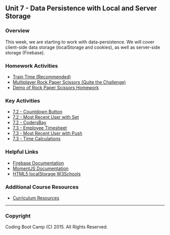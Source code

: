 ## Unit 7 - Data Persistence with Local and Server Storage

### Overview

This week, we are starting to work with data-persistence. We will cover client-side data storage (localStorage and cookies), as well as server-side storage (Firebase).

### Homework Activities

* [Train Time (Recommended)](02-Homework/Instructions/Homework_Train_Activity_Basic.md)
* [Multiplayer Rock Paper Scissors (Quite the Challenge)](02-Homework/Instructions/Homework_RPS_Activity_Challenge.md)
* [Demo of Rock Paper Scissors Homework](02-Homework/Instructions/RPS_Video.mov)

### Key Activities

* [7.2 - Countdown Button](01-Activities/11-countdownbutton)
* [7.2 - Most Recent User with Set](01-Activities/18-Push)
* [7.2 - CodersBay](01-Activities/14-codersbay)
* [7.3 - Employee Timesheet](01-Activities/17-TimeSheet)
* [7.3 - Most Recent User with Push](01-Activities/18-Push)
* [7.3 - Time Calculations](01-Activities/17-TimeSheet)

### Helpful Links

* [Firebase Documentation](https://firebase.google.com/docs/)
* [MomentJS Documentation](http://momentjs.com/)
* [HTML5 localStorage W3Schools](http://www.w3schools.com/html/html5_webstorage.asp)

### Additional Course Resources

* [Curriculum Resources](https://github.com/coding-boot-camp/curriculum-resources)

- - -

### Copyright

Coding Boot Camp (C) 2015. All Rights Reserved.
